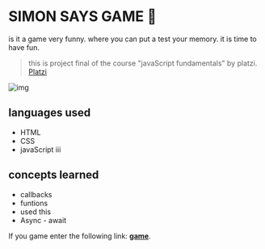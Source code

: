 # SIMON SAYS GAME 💚

is it a game very funny. where you can put a test your memory. it is time to have fun.

> this is project final of the course "javaScript fundamentals" by platzi. [Platzi](https://platzi.com/ "Platzi")

![img](https://i.ibb.co/NnMv1m3/captura-juego.png")

## languages ​​used

- HTML
- CSS
- javaScript iii

## concepts learned

- callbacks
- funtions
- used this
- Async - await

If you game enter the following link: [**game**](https://keilamartinez.github.io/Simon-says-game/ "game").
